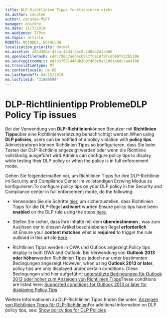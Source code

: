 ```yaml
---
title: DLP-Richtlinien Tipps funktionieren nicht
ms.author: cmcatee
author: cmcatee-MSFT
manager: mnirkhe
ms.date: 11/7/2018
ms.audience: ITPro
ms.topic: article
ROBOTS: NOINDEX, NOFOLLOW
localization_priority: Normal
ms.assetid: c03d30be-474a-4a34-b3c0-240eb2a2c466
ms.openlocfilehash: cddc790c7ad64cb917fb91df9fcdb60fd22bb306
ms.sourcegitcommit: e87b3f691444db3b9f460c9a3109146dc7ad4f80
ms.translationtype: MT
ms.contentlocale: de-DE
ms.lasthandoff: 04/15/2019
ms.locfileid: "31869594"
---
```

# <a name="dlp-policy-tip-issues"></a><span data-ttu-id="ccd10-102">DLP-Richtlinientipp Probleme</span><span class="sxs-lookup"><span data-stu-id="ccd10-102">DLP Policy Tip issues</span></span>

<span data-ttu-id="ccd10-103">Bei der Verwendung von **DLP-Richtlinien**können Benutzer mit **Richtlinien Tipps**über eine Richtlinienverletzung benachrichtigt werden.</span><span class="sxs-lookup"><span data-stu-id="ccd10-103">When using **DLP policies**, users can be notified of a policy violation with **policy tips**.</span></span> <span data-ttu-id="ccd10-104">Administratoren können Richtlinien Tipps so konfigurieren, dass Sie beim Testen der DLP-Richtlinie angezeigt werden oder wenn die Richtlinie vollständig ausgeführt wird.</span><span class="sxs-lookup"><span data-stu-id="ccd10-104">Admins can configure policy tips to display while testing their DLP policy or when the policy is in full enforcement mode.</span></span> 
  
<span data-ttu-id="ccd10-105">Gehen Sie folgendermaßen vor, um Richtlinien Tipps für ihre DLP-Richtlinie im Security and Compliance Center im vollständigen Erzwing Modus zu konfigurieren:</span><span class="sxs-lookup"><span data-stu-id="ccd10-105">To configure policy tips on your DLP policy in the Security and Compliance center in full enforcement mode, do the following:</span></span>
  
- <span data-ttu-id="ccd10-106">Verwenden Sie die Schritte [hier](https://docs.microsoft.com/office365/securitycompliance/use-notifications-and-policy-tips), um sicherzustellen, dass Richtlinien Tipps für die DLP-Regel **aktiviert** wurden.</span><span class="sxs-lookup"><span data-stu-id="ccd10-106">Ensure policy tips have been **enabled** on the DLP rule using the steps [here](https://docs.microsoft.com/office365/securitycompliance/use-notifications-and-policy-tips).</span></span>
    
- <span data-ttu-id="ccd10-107">Stellen Sie sicher, dass Ihre Inhalte mit dem **übereinstimmen** , was zum Auslösen der in [](https://docs.microsoft.com/office365/securitycompliance/what-the-sensitive-information-types-look-for)diesem Artikel beschriebenen Regel **erforderlich** ist.</span><span class="sxs-lookup"><span data-stu-id="ccd10-107">Ensure your **content matches** what is **required** to trigger the rule outlined in this article [here](https://docs.microsoft.com/office365/securitycompliance/what-the-sensitive-information-types-look-for).</span></span>
    
- <span data-ttu-id="ccd10-108">Richtlinien Tipps werden in OWA und Outlook angezeigt.</span><span class="sxs-lookup"><span data-stu-id="ccd10-108">Policy tips display in both OWA and Outlook.</span></span> <span data-ttu-id="ccd10-109">Bei Verwendung von **Outlook 2013 oder höher**werden Richtlinien Tipps jedoch nur unter bestimmten Bedingungen angezeigt.</span><span class="sxs-lookup"><span data-stu-id="ccd10-109">However, when using **Outlook 2013 or later**, policy tips are only displayed under certain conditions.</span></span> <span data-ttu-id="ccd10-110">Diese Bedingungen sind hier aufgeführt: [unterstützte Bedingungen für Outlook 2013 oder höher zum Anzeigen von Richtlinien Tipps](https://docs.microsoft.com/office365/securitycompliance/use-notifications-and-policy-tips#outlook-2013-and-later-supports-showing-policy-tips-for-only-some-conditions)</span><span class="sxs-lookup"><span data-stu-id="ccd10-110">These conditions are listed here: [Supported conditions for Outlook 2013 or later for displaying Policy Tips](https://docs.microsoft.com/office365/securitycompliance/use-notifications-and-policy-tips#outlook-2013-and-later-supports-showing-policy-tips-for-only-some-conditions)</span></span>
    
<span data-ttu-id="ccd10-111">Weitere Informationen zu DLP-Richtlinien Tipps finden Sie unter: [Anzeigen von Richtlinien Tipps für DLP-Richtlinien](https://docs.microsoft.com/office365/securitycompliance/use-notifications-and-policy-tips)</span><span class="sxs-lookup"><span data-stu-id="ccd10-111">For additional information on DLP policy tips, see: [Show policy tips for DLP Policies](https://docs.microsoft.com/office365/securitycompliance/use-notifications-and-policy-tips)</span></span>
  


